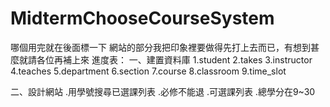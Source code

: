 # MidtermChooseCourseSystem
哪個用完就在後面標一下
網站的部分我把印象裡要做得先打上去而已，有想到甚麼就請各位再補上來
進度表：
一、建置資料庫
  1.student
  2.takes
  3.instructor
  4.teaches
  5.department
  6.section
  7.course
  8.classroom
  9.time_slot
  
二、設計網站
  .用學號搜尋已選課列表
  .必修不能退
  .可選課列表
  .總學分在9~30

